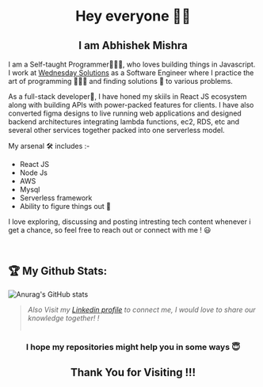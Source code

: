 <h1 align="center"> Hey everyone 🙋‍♂️</h1>

<h2 align="center">I am Abhishek Mishra </h2>


I am a Self-taught Programmer👨🏻‍💻, who loves building things in Javascript. 
I work at [Wednesday Solutions](https://www.wednesday.is/) as a Software Engineer where I practice the art of programming 👨🏻‍💻 and finding solutions 🔧 to various problems.

As a full-stack developer🚀, I have honed my skiils in React JS ecosystem along with building APIs with power-packed features for clients. I have also converted figma designs to live running web applications and designed backend architectures integrating lambda functions, ec2, RDS, etc and several other services together packed into one serverless model. 

My arsenal 🛠️ includes :- 

- React JS
- Node Js
- AWS 
- Mysql 
- Serverless framework
- Ability to figure things out 👨

I love exploring, discussing and posting intresting tech content whenever i get a chance, so feel free to reach out or connect with me ! 😃




<br>

## :trophy: My Github Stats:
![Anurag's GitHub stats](https://github-readme-stats.vercel.app/api?username=abhimishra01&theme=dark&show_icons=true)
<div>





> *Also Visit my [Linkedin profile](https://www.linkedin.com/in/abhimishra321/) to connect me, I would love to share our knowledge together! !*
<br><br>
<h3 align="center">I hope my repositories might help you in some ways 😇<h3>

<h2 align="center"> Thank You for Visiting !!! </h2>
